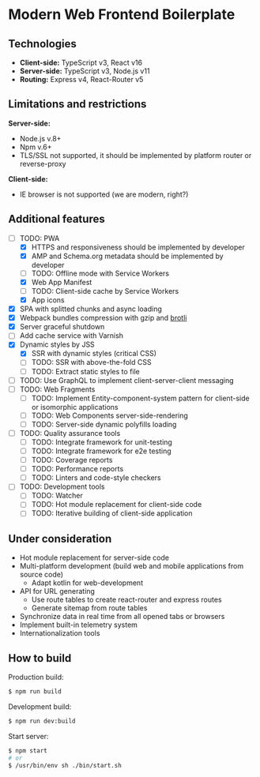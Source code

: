 # Modern Web Frontend Boilerplate

## Technologies
- **Client-side:** TypeScript v3, React v16
- **Server-side:** TypeScript v3, Node.js v11
- **Routing:** Express v4, React-Router v5

## Limitations and restrictions

**Server-side:**
- Node.js v.8+
- Npm v.6+
- TLS/SSL not supported, it should be implemented by platform router or reverse-proxy

**Client-side:**
- IE browser is not supported (we are modern, right?)


## Additional features
- [ ] TODO: PWA
  - [x] HTTPS and responsiveness should be implemented by developer
  - [x] AMP and Schema.org metadata should be implemented by developer
  - [ ] TODO: Offline mode with Service Workers
  - [x] Web App Manifest
  - [ ] TODO: Client-side cache by Service Workers
  - [x] App icons
- [x] SPA with splitted chunks and async loading
- [x] Webpack bundles compression with gzip and [brotli](https://github.com/google/brotli)
- [x] Server graceful shutdown
- [ ] Add cache service with Varnish
- [x] Dynamic styles by JSS
  - [x] SSR with dynamic styles (critical CSS)
  - [ ] TODO: SSR with above-the-fold CSS
  - [ ] TODO: Extract static styles to file
- [ ] TODO: Use GraphQL to implement client-server-client messaging
- [ ] TODO: Web Fragments
  - [ ] TODO: Implement Entity-component-system pattern for client-side or isomorphic applications
  - [ ] TODO: Web Components server-side-rendering
  - [ ] TODO: Server-side dynamic polyfills loading
- [ ] TODO: Quality assurance tools
  - [ ] TODO: Integrate framework for unit-testing
  - [ ] TODO: Integrate framework for e2e testing
  - [ ] TODO: Coverage reports
  - [ ] TODO: Performance reports
  - [ ] TODO: Linters and code-style checkers
- [ ] TODO: Development tools
  - [ ] TODO: Watcher
  - [ ] TODO: Hot module replacement for client-side code
  - [ ] TODO: Iterative building of client-side application

## Under consideration
- Hot module replacement for server-side code
- Multi-platform development (build web and mobile applications from source code)
  - Adapt kotlin for web-development
- API for URL generating
  - Use route tables to create react-router and express routes
  - Generate sitemap from route tables
- Synchronize data in real time from all opened tabs or browsers
- Implement built-in telemetry system
- Internationalization tools

## How to build
Production build:
```sh
$ npm run build
```

Development build:
```sh
$ npm run dev:build
```

Start server:
```sh
$ npm start
# or
$ /usr/bin/env sh ./bin/start.sh
```
